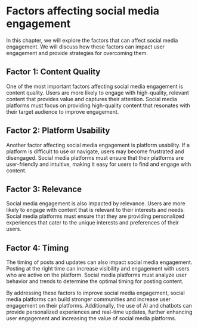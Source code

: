 Factors affecting social media engagement
===========================================================================================

In this chapter, we will explore the factors that can affect social media engagement. We will discuss how these factors can impact user engagement and provide strategies for overcoming them.

Factor 1: Content Quality
-------------------------

One of the most important factors affecting social media engagement is content quality. Users are more likely to engage with high-quality, relevant content that provides value and captures their attention. Social media platforms must focus on providing high-quality content that resonates with their target audience to improve engagement.

Factor 2: Platform Usability
----------------------------

Another factor affecting social media engagement is platform usability. If a platform is difficult to use or navigate, users may become frustrated and disengaged. Social media platforms must ensure that their platforms are user-friendly and intuitive, making it easy for users to find and engage with content.

Factor 3: Relevance
-------------------

Social media engagement is also impacted by relevance. Users are more likely to engage with content that is relevant to their interests and needs. Social media platforms must ensure that they are providing personalized experiences that cater to the unique interests and preferences of their users.

Factor 4: Timing
----------------

The timing of posts and updates can also impact social media engagement. Posting at the right time can increase visibility and engagement with users who are active on the platform. Social media platforms must analyze user behavior and trends to determine the optimal timing for posting content.

By addressing these factors to improve social media engagement, social media platforms can build stronger communities and increase user engagement on their platforms. Additionally, the use of AI and chatbots can provide personalized experiences and real-time updates, further enhancing user engagement and increasing the value of social media platforms.
